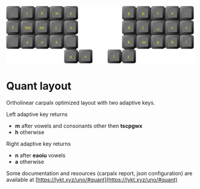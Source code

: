 ![Quant layout](layout.svg)

# Quant layout

Ortholinear carpalx optimized layout with two adaptive keys.

Left adaptive key returns
 * **m** after vowels and consonants other then **tscpgwx**
 * **h** otherwise

Right adaptive key returns
 * **n** after **eaoiu** vowels
 * **a** otherwise

Some documentation and resources (carpalx report, json configuration) are available at [https://lykt.xyz/uno/#quant](https://lykt.xyz/uno/#quant)

